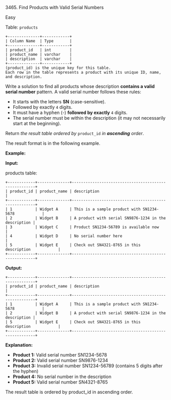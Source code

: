 3465\. Find Products with Valid Serial Numbers

Easy

Table: `products`

    +--------------+------------+
    | Column Name  | Type       |
    +--------------+------------+
    | product_id   | int        |
    | product_name | varchar    |
    | description  | varchar    |
    +--------------+------------+
    (product_id) is the unique key for this table.
    Each row in the table represents a product with its unique ID, name, and description. 

Write a solution to find all products whose description **contains a valid serial number** pattern. A valid serial number follows these rules:

*   It starts with the letters **SN** (case-sensitive).
*   Followed by exactly `4` digits.
*   It must have a hyphen (-) **followed by exactly** `4` digits.
*   The serial number must be within the description (it may not necessarily start at the beginning).

Return _the result table ordered by_ `product_id` _in **ascending** order_.

The result format is in the following example.

**Example:**

**Input:**

products table:

    +------------+--------------+------------------------------------------------------+
    | product_id | product_name | description                                          |
    +------------+--------------+------------------------------------------------------+
    | 1          | Widget A     | This is a sample product with SN1234-5678            |
    | 2          | Widget B     | A product with serial SN9876-1234 in the description |
    | 3          | Widget C     | Product SN1234-56789 is available now                |
    | 4          | Widget D     | No serial number here                                |
    | 5          | Widget E     | Check out SN4321-8765 in this description            |
    +------------+--------------+------------------------------------------------------+ 

**Output:**

    +------------+--------------+------------------------------------------------------+
    | product_id | product_name | description                                          |
    +------------+--------------+------------------------------------------------------+
    | 1          | Widget A     | This is a sample product with SN1234-5678            |
    | 2          | Widget B     | A product with serial SN9876-1234 in the description |
    | 5          | Widget E     | Check out SN4321-8765 in this description            |
    +------------+--------------+------------------------------------------------------+ 

**Explanation:**

*   **Product 1:** Valid serial number SN1234-5678
*   **Product 2:** Valid serial number SN9876-1234
*   **Product 3:** Invalid serial number SN1234-56789 (contains 5 digits after the hyphen)
*   **Product 4:** No serial number in the description
*   **Product 5:** Valid serial number SN4321-8765

The result table is ordered by product\_id in ascending order.